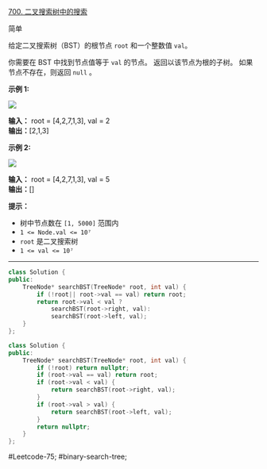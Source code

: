 [700. 二叉搜索树中的搜索](https://leetcode.cn/problems/search-in-a-binary-search-tree/)

简单

给定二叉搜索树（BST）的根节点 `root` 和一个整数值 `val`。

你需要在 BST 中找到节点值等于 `val` 的节点。 返回以该节点为根的子树。 如果节点不存在，则返回 `null` 。

**示例 1:**

![](https://assets.leetcode.com/uploads/2021/01/12/tree1.jpg)

**输入：** root = [4,2,7,1,3], val = 2  
**输出：**[2,1,3]

**示例 2:**

![](https://assets.leetcode.com/uploads/2021/01/12/tree2.jpg)

**输入：** root = [4,2,7,1,3], val = 5  
**输出：**[]

**提示：**

- 树中节点数在 `[1, 5000]` 范围内
- `1 <= Node.val <= 10⁷`
- `root` 是二叉搜索树
- `1 <= val <= 10⁷`
---- ----
```cpp
class Solution {
public:
    TreeNode* searchBST(TreeNode* root, int val) {
        if (!root|| root->val == val) return root;
        return root->val < val ?
            searchBST(root->right, val):
            searchBST(root->left, val);
    }
};
```

```cpp
class Solution {
public:
    TreeNode* searchBST(TreeNode* root, int val) {
        if (!root) return nullptr;
        if (root->val == val) return root;
        if (root->val < val) {
            return searchBST(root->right, val);
        } 
        if (root->val > val) {
            return searchBST(root->left, val);
        }
        return nullptr;
    }
};
```
#Leetcode-75; #binary-search-tree;